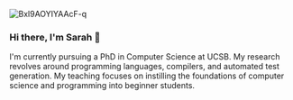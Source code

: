![Bxl9AOYIYAAcF-q](https://github.com/sarahnicoleboo/sarahnicoleboo/assets/61300898/8a9336a0-1c38-4cae-adc4-86d49f06d517)

### Hi there, I'm Sarah 👋 
I'm currently pursuing a PhD in Computer Science at UCSB.
My research revolves around programming languages, compilers, and automated test generation.
My teaching focuses on instilling the foundations of computer science and programming into beginner students.
<!--
**sarahcantohyatt/sarahcantohyatt** is a ✨ _special_ ✨ repository because its `README.md` (this file) appears on your GitHub profile. -->
